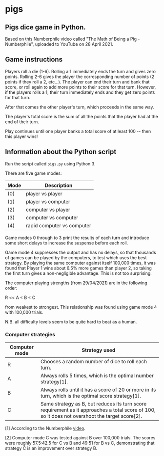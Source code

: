 # pigs
## Pigs dice game in Python.

Based on [this](https://www.youtube.com/watch?v=ULhRLGzoXQ0) Numberphile video 
called "The Math of Being a Pig - Numberphile",
uploaded to YouTube on 28 April 2021.

## Game instructions
Players roll a die (1-6). 
Rolling a 1 immediately ends the turn and gives zero points.
Rolling 2-6 gives the player the corresponding number of points 
(2 points if they roll a 2, etc...).
The player can end their turn and bank that score, 
or roll again to add more points to their score for that turn.
However, if the players rolls a 1, their turn immediately ends 
and they get zero points for that turn.

After that comes the other player's turn, which proceeds in the same way.

The player's total score is the sum of all the points that the player had at 
the end of their turn.

Play continues until one player banks a total score of at least 100 -- then 
this player wins!

## Information about the Python script

Run the script called `pigs.py` using Python 3.

There are five game modes:

Mode | Description
---- | -----------
(0)  | player vs player
(1)  | player vs computer
(2)  | computer vs player
(3)  | computer vs computer
(4)  | rapid computer vs computer

Game modes 0 through to 3 print the results of each turn and introduce some 
short delays to increase the suspense before each roll.

Game mode 4 suppresses the output and has no delays, so that thousands of 
games can be played by the computers, to test which uses the best strategy.
By playing the same computer against itself 100,000 times, it was found that 
Player 1 wins about 6.5% more games than player 2, so taking the first turn 
gives a non-negligible advantage. This is not too surprising.

The computer playing strengths (from 29/04/2021) are in the following order:

R << A < B < C

from weakest to strongest. 
This relationship was found using game mode 4 with 100,000 trials.

N.B. all difficulty levels seem to be quite hard to beat as a human.

### Computer strategies 

Computer mode | Strategy used
------------- | -------------
R             | Chooses a random number of dice to roll each turn.
A             | Always rolls 5 times, which is the optimal number strategy[1].
B             | Always rolls until it has a score of 20 or more in its turn, which is the optimal score strategy[1].
C             | Same strategy as B, but reduces its turn score requirement as it approaches a total score of 100, so it does not overshoot the target score[2].


[1] According to the Numberphile 
[video](https://www.youtube.com/watch?v=ULhRLGzoXQ0).

[2] Computer mode C was tested against B over 100,000 trials. The scores were
roughly 57.5:42.5 for C vs B and 49:51 for B vs C, demonstrating that 
strategy C is an improvement over strategy B.
